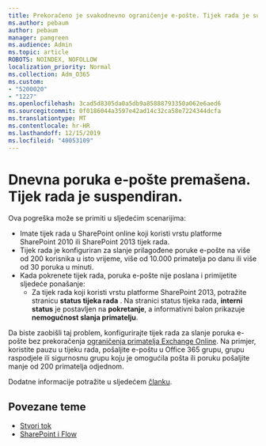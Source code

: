 ```yaml
---
title: Prekoračeno je svakodnevno ograničenje e-pošte. Tijek rada je suspendiran.
ms.author: pebaum
author: pebaum
manager: pamgreen
ms.audience: Admin
ms.topic: article
ROBOTS: NOINDEX, NOFOLLOW
localization_priority: Normal
ms.collection: Adm_O365
ms.custom:
- "5200020"
- "1227"
ms.openlocfilehash: 3cad5d8305da0a5db9a85888793350a062e6aed6
ms.sourcegitcommit: 0f0186044a3597e42ad14c32ca58e7224344dcfa
ms.translationtype: MT
ms.contentlocale: hr-HR
ms.lasthandoff: 12/15/2019
ms.locfileid: "40053109"
---
```

# <a name="daily-email-limit-exceeded-workflow-is-suspended"></a>Dnevna poruka e-pošte premašena. Tijek rada je suspendiran.

Ova pogreška može se primiti u sljedećim scenarijima:

- Imate tijek rada u SharePoint online koji koristi vrstu platforme SharePoint 2010 ili SharePoint 2013 tijek rada.
- Tijek rada je konfiguriran za slanje prilagođene poruke e-pošte na više od 200 korisnika u isto vrijeme, više od 10.000 primatelja po danu ili više od 30 poruka u minuti.
- Kada pokrenete tijek rada, poruka e-pošte nije poslana i primijetite sljedeće ponašanje:
    - Za tijek rada koji koristi vrstu platforme SharePoint 2013, potražite stranicu **status tijeka rada** . Na stranici status tijeka rada, **interni status** je postavljen na **pokretanje**, a informativni balon prikazuje **nemogućnost slanja primatelju**.

Da biste zaobišli taj problem, konfigurirajte tijek rada za slanje poruka e-pošte bez prekoračenja [ograničenja primatelja Exchange Online](https://docs.microsoft.com/office365/servicedescriptions/exchange-online-service-description/exchange-online-limits#recipientlimits). Na primjer, koristite pauzu u tijeku rada, pošaljite e-poštu u Office 365 grupu, grupu raspodjele ili sigurnosnu grupu koju je omogućila pošta ili poruku pošaljite manje od 200 primatelja odjednom.


Dodatne informacije potražite u sljedećem [članku](https://support.microsoft.com/help/3150442/daily-email-limit-has-exceeded-and-your-workflow-has-been-suspended-or).

## <a name="related-topics"></a>Povezane teme
- [Stvori tok](https://support.office.com/article/Create-a-flow-for-a-list-or-library-in-SharePoint-Online-or-OneDrive-for-Business-a9c3e03b-0654-46af-a254-20252e580d01) 
- [SharePoint i Flow](https://flow.microsoft.com/blog/sharepoint-and-flow/) 
